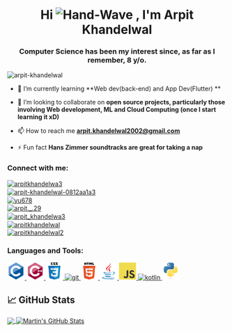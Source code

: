 <h1 align="center">Hi <img src="https://raw.githubusercontent.com/MartinHeinz/MartinHeinz/master/wave.gif" alt="Hand-Wave" width="30px"> , I'm Arpit Khandelwal</h1>
<h3 align="center">Computer Science has been my interest since, as far as I remember, 8 y/o.</h3>

<p align="left"> <img src="https://komarev.com/ghpvc/?username=arpit-khandelwal&label=Profile%20views&color=0e75b6&style=flat" alt="arpit-khandelwal" /> </p>

- 🌱 I’m currently learning **Web dev(back-end) and App Dev(Flutter) **

- 👯 I’m looking to collaborate on **open source projects, particularly those involving Web development, ML and Cloud Computing (once I start learning it xD)**

- 📫 How to reach me **arpit.khandelwal2002@gmail.com**

- ⚡ Fun fact **Hans Zimmer soundtracks are great for taking a nap**

<h3 align="left">Connect with me:</h3>
<p align="left">
<div><a href="https://twitter.com/arpitkhandelwa3" target="blank"><img align="center" src="https://raw.githubusercontent.com/rahuldkjain/github-profile-readme-generator/neutral-icons/src/images/icons/Social/twitter.svg" alt="arpitkhandelwa3" height="30" width="40" /></a></div>
<div><div><a href="https://linkedin.com/in/arpit-khandelwal-0812aa1a3" target="blank"><img align="center" src="https://raw.githubusercontent.com/rahuldkjain/github-profile-readme-generator/neutral-icons/src/images/icons/Social/linked-in-alt.svg" alt="arpit-khandelwal-0812aa1a3" height="30" width="40" /></a></div>
<div><a href="https://fb.com/yu678" target="blank"><img align="center" src="https://raw.githubusercontent.com/rahuldkjain/github-profile-readme-generator/neutral-icons/src/images/icons/Social/facebook.svg" alt="yu678" height="30" width="40" /></a></div>
<div><a href="https://instagram.com/arpit._.29" target="blank"><img align="center" src="https://raw.githubusercontent.com/rahuldkjain/github-profile-readme-generator/neutral-icons/src/images/icons/Social/instagram.svg" alt="arpit._.29" height="30" width="40" /></a></div>
<div><a href="https://www.hackerrank.com/arpit_khandelwa3" target="blank"><img align="center" src="https://raw.githubusercontent.com/rahuldkjain/github-profile-readme-generator/neutral-icons/src/images/icons/Social/hackerrank.svg" alt="arpit_khandelwa3" height="30" width="40" /></a></div>
<div><a href="https://codeforces.com/profile/arpitkhandelwal" target="blank"><img align="center" src="https://cdn.jsdelivr.net/npm/simple-icons@3.0.1/icons/codeforces.svg" alt="arpitkhandelwal" height="30" width="40" /></a></div>
<div><a href="https://auth.geeksforgeeks.org/user/arpitkhandelwal2" target="blank"><img align="center" src="https://raw.githubusercontent.com/rahuldkjain/github-profile-readme-generator/neutral-icons/src/images/icons/Social/geeks-for-geeks.svg" alt="arpitkhandelwal2" height="30" width="40" /></a></div>
</p>

<h3 align="left">Languages and Tools:</h3>
<p align="left"> <a href="https://www.cprogramming.com/" target="_blank"> <img src="https://raw.githubusercontent.com/devicons/devicon/master/icons/c/c-original.svg" alt="c" width="40" height="40"/> </a> <a href="https://www.w3schools.com/cpp/" target="_blank"> <img src="https://raw.githubusercontent.com/devicons/devicon/master/icons/cplusplus/cplusplus-original.svg" alt="cplusplus" width="40" height="40"/> </a> <a href="https://www.w3schools.com/css/" target="_blank"> <img src="https://raw.githubusercontent.com/devicons/devicon/master/icons/css3/css3-original-wordmark.svg" alt="css3" width="40" height="40"/> </a> <a href="https://git-scm.com/" target="_blank"> <img src="https://www.vectorlogo.zone/logos/git-scm/git-scm-icon.svg" alt="git" width="40" height="40"/> </a> <a href="https://www.w3.org/html/" target="_blank"> <img src="https://raw.githubusercontent.com/devicons/devicon/master/icons/html5/html5-original-wordmark.svg" alt="html5" width="40" height="40"/> </a> <a href="https://www.java.com" target="_blank"> <img src="https://raw.githubusercontent.com/devicons/devicon/master/icons/java/java-original.svg" alt="java" width="40" height="40"/> </a> <a href="https://developer.mozilla.org/en-US/docs/Web/JavaScript" target="_blank"> <img src="https://raw.githubusercontent.com/devicons/devicon/master/icons/javascript/javascript-original.svg" alt="javascript" width="40" height="40"/> </a> <a href="https://kotlinlang.org" target="_blank"> <img src="https://www.vectorlogo.zone/logos/kotlinlang/kotlinlang-icon.svg" alt="kotlin" width="40" height="40"/> </a> <a href="https://www.python.org" target="_blank"> <img src="https://raw.githubusercontent.com/devicons/devicon/master/icons/python/python-original.svg" alt="python" width="40" height="40"/> </a> </p>

## &#x1f4c8; GitHub Stats

<a href="https://github.com/Arpit-Khandelwal/Arpit-Khandelwal">
  <img align="center" src="https://github-readme-stats.vercel.app/api/top-langs/?username=Arpit-Khandelwal&title_color=ffffff&text_color=c9cacc&icon_color=2bbc8a&bg_color=1d1f21&langs_count=3" />
</a>
<a href="https://github.com/Arpit-Khandelwal/Arpit-Khandelwal">
  <img align="center" src="https://github-readme-stats.vercel.app/api?username=Arpit-Khandelwal&show_icons=true&line_height=27&count_private=true&title_color=ffffff&text_color=c9cacc&icon_color=2bbc8a&bg_color=1d1f21" alt="Martin's GitHub Stats" />
</a>
